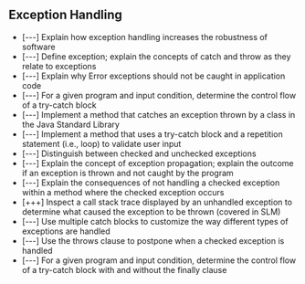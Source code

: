 ## Exception Handling
* [---] Explain how exception handling increases the robustness of software
* [---] Define exception; explain the concepts of catch and throw as they relate to exceptions
* [---] Explain why Error exceptions should not be caught in application code
* [---] For a given program and input condition, determine the control flow of a try-catch block
* [---] Implement a method that catches an exception thrown by a class in the Java Standard Library
* [---] Implement a method that uses a try-catch block and a repetition statement (i.e., loop) to validate user input
* [---] Distinguish between checked and unchecked exceptions
* [---] Explain the concept of exception propagation; explain the outcome if an exception is thrown and not caught by the program
* [---] Explain the consequences of not handling a checked exception within a method where the checked exception occurs
* [+++] Inspect a call stack trace displayed by an unhandled exception to determine what caused the exception to be thrown (covered in SLM)
* [---] Use multiple catch blocks to customize the way different types of exceptions are handled
* [---] Use the throws clause to postpone when a checked exception is handled
* [---] For a given program and input condition, determine the control flow of a try-catch block with and without the finally clause